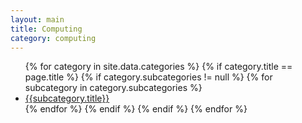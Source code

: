 ```yaml
---
layout: main
title: Computing
category: computing
---
```

<ul class="category-sub-list">
{% for category in site.data.categories %}
  {% if category.title == page.title %}
    {% if category.subcategories != null %}
      {% for subcategory in category.subcategories %}
        <li class="category-sub-list-enclosure">
          <a href="{{site.production_url}}/category{{category.href}}{{subcategory.href}}">
            {{subcategory.title}}
          </a>
        </li>
      {% endfor %}
    {% endif %}
  {% endif %}
{% endfor %}
</ul>
